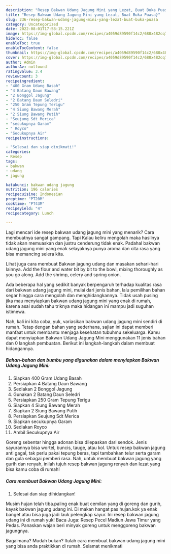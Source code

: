 ```yaml
---
description: "Resep Bakwan Udang Jagung Mini yang Lezat, Buat Buka Puasa}"
title: "Resep Bakwan Udang Jagung Mini yang Lezat, Buat Buka Puasa}"
slug: 236-resep-bakwan-udang-jagung-mini-yang-lezat-buat-buka-puasa
category: Uncategorized
date: 2022-08-01T17:58:15.221Z
image: https://img-global.cpcdn.com/recipes/a4059d89590f14c2/680x482cq70/bakwan-udang-jagung-mini-foto-resep-utama.jpg
hideToc: false
enableToc: true
enableTocContent: false
thumbnail: https://img-global.cpcdn.com/recipes/a4059d89590f14c2/680x482cq70/bakwan-udang-jagung-mini-foto-resep-utama.jpg
cover: https://img-global.cpcdn.com/recipes/a4059d89590f14c2/680x482cq70/bakwan-udang-jagung-mini-foto-resep-utama.jpg
author: Admin
authorAv: notfound
ratingvalue: 3.4
reviewcount: 3
recipeingredient:
- "400 Gram Udang Basah"
- "4 Batang Daun Bawang"
- "2 Bonggol Jagung"
- "2 Batang Daun Seledri"
- "250 Gram Tepung Terigu"
- "4 Siung Bawang Merah"
- "2 Siung Bawang Putih"
- "Seujung Sdt Merica"
- "secukupnya Garam"
- " Royco"
- "Secukupnya Air"
recipeinstructions:

- "Selesai dan siap dinikmati!"
categories:
- Resep
tags:
- bakwan
- udang
- jagung

katakunci: bakwan udang jagung 
nutrition: 196 calories
recipecuisine: Indonesian
preptime: "PT20M"
cooktime: "PT43M"
recipeyield: "4"
recipecategory: Lunch

---
```



Lagi mencari ide resep bakwan udang jagung mini yang menarik? Cara membuatnya sangat gampang. Tapi Kalau keliru mengolah maka hasilnya tidak akan memuaskan dan justru cenderung tidak enak. Padahal bakwan udang jagung mini yang enak selayaknya punya aroma dan cita rasa yang bisa memancing selera kita.


Lihat juga cara membuat Bakwan jagung udang dan masakan sehari-hari lainnya. Add the flour and water bit by bit to the bowl, mixing thoroughly as you go along. Add the shrimp, celery and spring onion.

Ada beberapa hal yang sedikit banyak berpengaruh terhadap kualitas rasa dari bakwan udang jagung mini, mulai dari jenis bahan, lalu pemilihan bahan segar hingga cara mengolah dan menghidangkannya. Tidak usah pusing jika mau menyiapkan bakwan udang jagung mini yang enak di rumah, karena asal sudah tahu triknya maka hidangan ini mampu jadi suguhan istimewa.


Nah, kali ini kita coba, yuk, variasikan bakwan udang jagung mini sendiri di rumah. Tetap dengan bahan yang sederhana, sajian ini dapat memberi manfaat untuk membantu menjaga kesehatan tubuhmu sekeluarga. Kamu dapat menyiapkan Bakwan Udang Jagung Mini menggunakan 11 jenis bahan dan 0 langkah pembuatan. Berikut ini langkah-langkah dalam membuat hidangannya.

<!--inarticleads1-->

##### Bahan-bahan dan bumbu yang digunakan dalam menyiapkan Bakwan Udang Jagung Mini:

1. Siapkan 400 Gram Udang Basah
1. Persiapkan 4 Batang Daun Bawang
1. Sediakan 2 Bonggol Jagung
1. Gunakan 2 Batang Daun Seledri
1. Persiapkan 250 Gram Tepung Terigu
1. Siapkan 4 Siung Bawang Merah
1. Siapkan 2 Siung Bawang Putih
1. Persiapkan Seujung Sdt Merica
1. Siapkan secukupnya Garam
1. Sediakan  Royco
1. Ambil Secukupnya Air


Goreng sebentar hingga adonan bisa dilepaskan dari sendok. Jenis sayurannya bisa wortel, buncis, tauge, atau kol. Untuk resep bakwan jagung anti gagal, tak perlu pakai tepung beras, tapi tambahkan telur serta garam dan gula sebagai pemberi rasa. Nah, untuk membuat bakwan jagung yang gurih dan renyah, inilah tujuh resep bakwan jagung renyah dan lezat yang bisa kamu coba di rumah! 

<!--inarticleads2-->

##### Cara membuat Bakwan Udang Jagung Mini:


1. Selesai dan siap dihidangkan!

Musim hujan telah tiba.paling enak buat cemilan yang di goreng dan gurih, kayak bakwan jagung udang ini. Di makan hangat pas hujan.kok ya enak banget.atau bisa juga jadi lauk pelengkap sayur. Ini resep bakwan jagung udang ini di rumah yuk! Baca Juga: Resep Pecel Madiun Jawa Timur yang Pedas. Panaskan wajan beri minyak goreng untuk menggoreng bakwan jagungnya. 

Bagaimana? Mudah bukan? Itulah cara membuat bakwan udang jagung mini yang bisa anda praktikkan di rumah. Selamat menikmati
